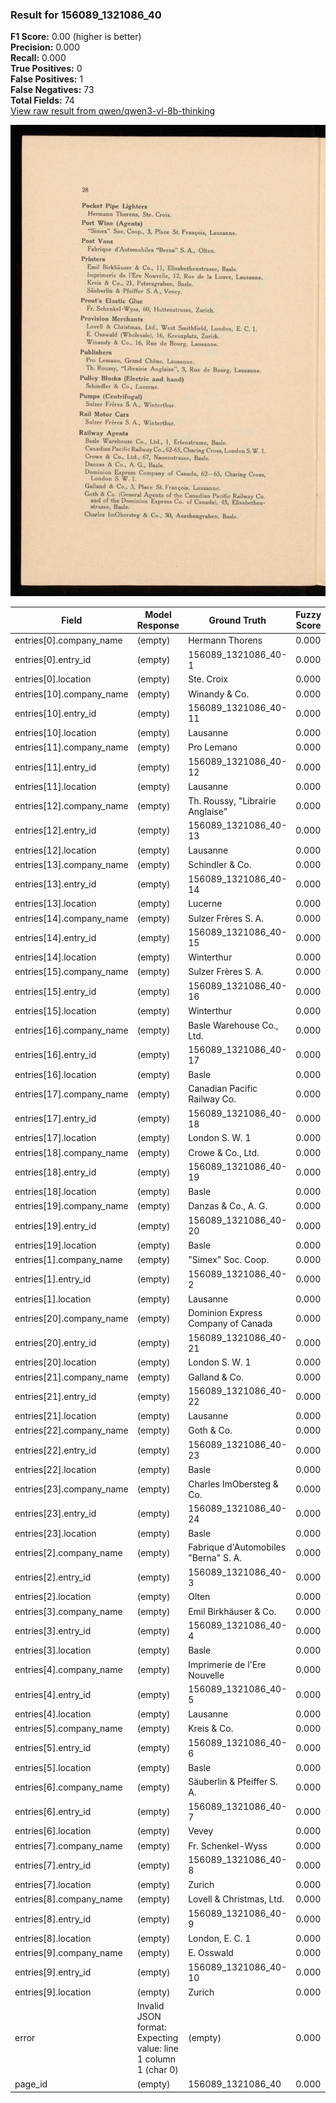 ### Result for 156089_1321086_40
**F1 Score:** 0.00 (higher is better)<br>**Precision:** 0.000<br>**Recall:** 0.000<br>**True Positives:** 0<br>**False Positives:** 1<br>**False Negatives:** 73<br>**Total Fields:** 74<br>[View raw result from qwen/qwen3-vl-8b-thinking](https://github.com/RISE-UNIBAS/humanities_data_benchmark/blob/main/results/2025-10-28/T0393/request_T0393_156089_1321086_40.json)

<img src="https://github.com/RISE-UNIBAS/humanities_data_benchmark/blob/main/benchmarks/company_lists/images/156089_1321086_40.jpg?raw=true" alt="156089_1321086_40" width="600px">

| Field | Model Response | Ground Truth | Fuzzy Score | Match |
|-------|----------------|--------------|-------------|-------|
| entries[0].company_name | (empty) | Hermann Thorens | 0.000 | ❌ |
| entries[0].entry_id | (empty) | 156089_1321086_40-1 | 0.000 | ❌ |
| entries[0].location | (empty) | Ste. Croix | 0.000 | ❌ |
| entries[10].company_name | (empty) | Winandy & Co. | 0.000 | ❌ |
| entries[10].entry_id | (empty) | 156089_1321086_40-11 | 0.000 | ❌ |
| entries[10].location | (empty) | Lausanne | 0.000 | ❌ |
| entries[11].company_name | (empty) | Pro Lemano | 0.000 | ❌ |
| entries[11].entry_id | (empty) | 156089_1321086_40-12 | 0.000 | ❌ |
| entries[11].location | (empty) | Lausanne | 0.000 | ❌ |
| entries[12].company_name | (empty) | Th. Roussy, "Librairie Anglaise" | 0.000 | ❌ |
| entries[12].entry_id | (empty) | 156089_1321086_40-13 | 0.000 | ❌ |
| entries[12].location | (empty) | Lausanne | 0.000 | ❌ |
| entries[13].company_name | (empty) | Schindler & Co. | 0.000 | ❌ |
| entries[13].entry_id | (empty) | 156089_1321086_40-14 | 0.000 | ❌ |
| entries[13].location | (empty) | Lucerne | 0.000 | ❌ |
| entries[14].company_name | (empty) | Sulzer Frères S. A. | 0.000 | ❌ |
| entries[14].entry_id | (empty) | 156089_1321086_40-15 | 0.000 | ❌ |
| entries[14].location | (empty) | Winterthur | 0.000 | ❌ |
| entries[15].company_name | (empty) | Sulzer Frères S. A. | 0.000 | ❌ |
| entries[15].entry_id | (empty) | 156089_1321086_40-16 | 0.000 | ❌ |
| entries[15].location | (empty) | Winterthur | 0.000 | ❌ |
| entries[16].company_name | (empty) | Basle Warehouse Co., Ltd. | 0.000 | ❌ |
| entries[16].entry_id | (empty) | 156089_1321086_40-17 | 0.000 | ❌ |
| entries[16].location | (empty) | Basle | 0.000 | ❌ |
| entries[17].company_name | (empty) | Canadian Pacific Railway Co. | 0.000 | ❌ |
| entries[17].entry_id | (empty) | 156089_1321086_40-18 | 0.000 | ❌ |
| entries[17].location | (empty) | London S. W. 1 | 0.000 | ❌ |
| entries[18].company_name | (empty) | Crowe & Co., Ltd. | 0.000 | ❌ |
| entries[18].entry_id | (empty) | 156089_1321086_40-19 | 0.000 | ❌ |
| entries[18].location | (empty) | Basle | 0.000 | ❌ |
| entries[19].company_name | (empty) | Danzas & Co., A. G. | 0.000 | ❌ |
| entries[19].entry_id | (empty) | 156089_1321086_40-20 | 0.000 | ❌ |
| entries[19].location | (empty) | Basle | 0.000 | ❌ |
| entries[1].company_name | (empty) | "Simex" Soc. Coop. | 0.000 | ❌ |
| entries[1].entry_id | (empty) | 156089_1321086_40-2 | 0.000 | ❌ |
| entries[1].location | (empty) | Lausanne | 0.000 | ❌ |
| entries[20].company_name | (empty) | Dominion Express Company of Canada | 0.000 | ❌ |
| entries[20].entry_id | (empty) | 156089_1321086_40-21 | 0.000 | ❌ |
| entries[20].location | (empty) | London S. W. 1 | 0.000 | ❌ |
| entries[21].company_name | (empty) | Galland & Co. | 0.000 | ❌ |
| entries[21].entry_id | (empty) | 156089_1321086_40-22 | 0.000 | ❌ |
| entries[21].location | (empty) | Lausanne | 0.000 | ❌ |
| entries[22].company_name | (empty) | Goth & Co. | 0.000 | ❌ |
| entries[22].entry_id | (empty) | 156089_1321086_40-23 | 0.000 | ❌ |
| entries[22].location | (empty) | Basle | 0.000 | ❌ |
| entries[23].company_name | (empty) | Charles ImObersteg & Co. | 0.000 | ❌ |
| entries[23].entry_id | (empty) | 156089_1321086_40-24 | 0.000 | ❌ |
| entries[23].location | (empty) | Basle | 0.000 | ❌ |
| entries[2].company_name | (empty) | Fabrique d'Automobiles "Berna" S. A. | 0.000 | ❌ |
| entries[2].entry_id | (empty) | 156089_1321086_40-3 | 0.000 | ❌ |
| entries[2].location | (empty) | Olten | 0.000 | ❌ |
| entries[3].company_name | (empty) | Emil Birkhäuser & Co. | 0.000 | ❌ |
| entries[3].entry_id | (empty) | 156089_1321086_40-4 | 0.000 | ❌ |
| entries[3].location | (empty) | Basle | 0.000 | ❌ |
| entries[4].company_name | (empty) | Imprimerie de l'Ere Nouvelle | 0.000 | ❌ |
| entries[4].entry_id | (empty) | 156089_1321086_40-5 | 0.000 | ❌ |
| entries[4].location | (empty) | Lausanne | 0.000 | ❌ |
| entries[5].company_name | (empty) | Kreis & Co. | 0.000 | ❌ |
| entries[5].entry_id | (empty) | 156089_1321086_40-6 | 0.000 | ❌ |
| entries[5].location | (empty) | Basle | 0.000 | ❌ |
| entries[6].company_name | (empty) | Säuberlin & Pfeiffer S. A. | 0.000 | ❌ |
| entries[6].entry_id | (empty) | 156089_1321086_40-7 | 0.000 | ❌ |
| entries[6].location | (empty) | Vevey | 0.000 | ❌ |
| entries[7].company_name | (empty) | Fr. Schenkel-Wyss | 0.000 | ❌ |
| entries[7].entry_id | (empty) | 156089_1321086_40-8 | 0.000 | ❌ |
| entries[7].location | (empty) | Zurich | 0.000 | ❌ |
| entries[8].company_name | (empty) | Lovell & Christmas, Ltd. | 0.000 | ❌ |
| entries[8].entry_id | (empty) | 156089_1321086_40-9 | 0.000 | ❌ |
| entries[8].location | (empty) | London, E. C. 1 | 0.000 | ❌ |
| entries[9].company_name | (empty) | E. Osswald | 0.000 | ❌ |
| entries[9].entry_id | (empty) | 156089_1321086_40-10 | 0.000 | ❌ |
| entries[9].location | (empty) | Zurich | 0.000 | ❌ |
| error | Invalid JSON format: Expecting value: line 1 column 1 (char 0) | (empty) | 0.000 | ❌ |
| page_id | (empty) | 156089_1321086_40 | 0.000 | ❌ |
